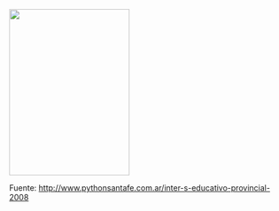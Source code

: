 <html><body><a href="/wp-content/uploads/2008/10/resolucion1294.png"><img src="/wp-content/uploads/2008/10/resolucion1294-217x300.png" alt="" title="resolucion1294" width="217" height="300" class="aligncenter size-medium wp-image-782"></a>



Fuente: <a href="http://www.pythonsantafe.com.ar/inter-s-educativo-provincial-2008">http://www.pythonsantafe.com.ar/inter-s-educativo-provincial-2008</a></body></html>